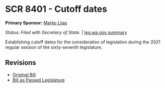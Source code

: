 # SCR 8401 - Cutoff dates
**Primary Sponsor:** [Marko Liias](/person/leg/marko.liias.md)

*Status: Filed with Secretary of State.* | [leg.wa.gov summary](https://app.leg.wa.gov/billsummary?BillNumber=8401&Year=2021)

Establishing cutoff dates for the consideration of legislation during the 2021 regular session of the sixty-seventh legislature.

## Revisions
* [Original Bill](1/)
* [Bill as Passed Legislature](1/)